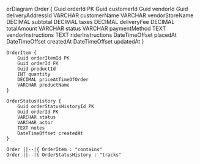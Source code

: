 erDiagram
    Order {
        Guid orderId PK
        Guid customerId
        Guid vendorId
        Guid deliveryAddressId
        VARCHAR customerName
        VARCHAR vendorStoreName
        DECIMAL subtotal
        DECIMAL taxes
        DECIMAL deliveryFee
        DECIMAL totalAmount
        VARCHAR status
        VARCHAR paymentMethod
        TEXT vendorInstructions
        TEXT riderInstructions
        DateTimeOffset placedAt
        DateTimeOffset createdAt
        DateTimeOffset updatedAt
    }

    OrderItem {
        Guid orderItemId PK
        Guid orderId FK
        Guid productId
        INT quantity
        DECIMAL priceAtTimeOfOrder
        VARCHAR productName
    }

    OrderStatusHistory {
        Guid orderStatusHistoryId PK
        Guid orderId FK
        VARCHAR status
        VARCHAR actor
        TEXT notes
        DateTimeOffset createdAt
    }

    Order ||--|{ OrderItem : "contains"
    Order ||--|{ OrderStatusHistory : "tracks"